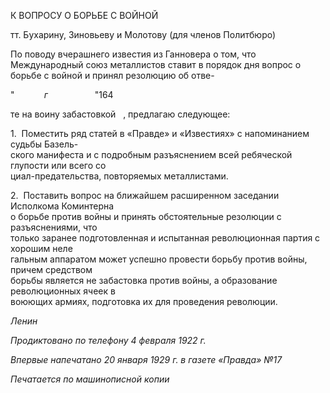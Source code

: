 К ВОПРОСУ О БОРЬБЕ С ВОЙНОЙ

тт. Бухарину, Зиновьеву и Молотову (для членов Политбюро)

По поводу вчерашнего известия из Ганновера о том, что Международный союз ме­таллистов ставит в порядок дня вопрос о борьбе с войной и принял резолюцию об отве-

"            _г_                   "164

те на воину забастовкой   , предлагаю следующее:

1.  Поместить ряд статей в «Правде» и «Известиях» с напоминанием судьбы Базель-  
ского манифеста и с подробным разъяснением всей ребяческой глупости или всего со­  
циал-предательства, повторяемых металлистами.

2.  Поставить вопрос на ближайшем расширенном заседании Исполкома Коминтерна  
о борьбе против войны и принять обстоятельные резолюции с разъяснениями, что  
только заранее подготовленная и испытанная революционная партия с хорошим неле­  
гальным аппаратом может успешно провести борьбу против войны, причем средством  
борьбы является не забастовка против войны, а образование революционных ячеек в  
воюющих армиях, подготовка их для проведения революции.

_Ленин_

  

_Продиктовано по телефону_ _4 февраля 1922 г._

_Впервые напечатано 20 января 1929 г. в газете «Правда» №17_

  

_Печатается по машинописной_ _копии_